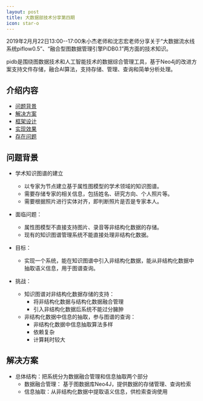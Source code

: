 ```yaml
---
layout: post
title: 大数据部技术分享第四期
icon: star-o
---
```

2019年2月月22日13:00--17:00朱小杰老师和沈志宏老师分享关于“大数据流水线系统piflow0.5”、“融合型图数据管理引擎PiDB0.1”两方面的技术知识。

pidb是围绕图数据技术和人工智能技术的数据综合管理工具，基于Neo4j的改进方案支持文件存储，融合AI算法，支持存储、管理、查询和简单分析处理。
## 介绍内容

- [问题背景](#问题背景)
- [解决方案](#解决方案)
- [框架设计](#框架设计)
- [实现效果](#实现效果)
- [存在问题](#存在问题)

## 问题背景

- 学术知识图谱的建立
  - 以专家为节点建立基于属性图模型的学术领域的知识图谱。
  - 需要存储专家的相关信息，包括姓名、研究方向、个人照片等。
  - 需要根据照片进行实体对齐，即判断照片是否是专家本人。

- 面临问题：
  - 属性图模型不直接支持图片、录音等非结构化数据的存储。
  - 现有的知识图谱管理系统不能直接处理非结构化数据。

- 目标：
  - 实现一个系统，能在知识图谱中引入非结构化数据，能从非结构化数据中抽取语义信息，用于图谱查询。

- 挑战：
  - 知识图谱对非结构化数据存储的支持：
    - 将非结构化数据与结构化数据融合管理
    - 引入非结构化数据后系统不能过分臃肿
  - 非结构化数据中信息的抽取，参与图谱的查询：
    - 非结构化数据中信息抽取算法多样
    - 依赖复杂
    - 计算耗时较大

## 解决方案

- 总体结构：把系统分为数据融合管理和信息抽取两个部分
  - 数据融合管理： 基于图数据库Neo4J，提供数据的存储管理、查询检索
  - 信息抽取：从非结构化数据中提取语义信息，供检索查询使用
